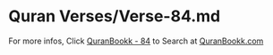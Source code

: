 # Quran Verses/Verse-84.md 

For more infos, Click [QuranBookk - 84](https://www.quranbookk.com/quran/search?q=84) to Search at [QuranBookk.com](http://quranbookk.com/)